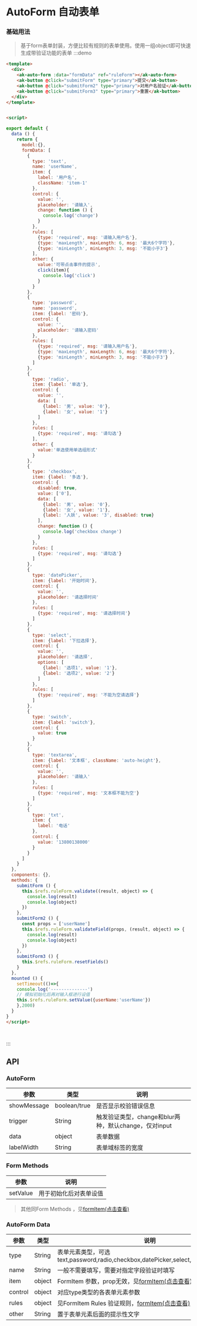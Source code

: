 <!-- Created by 337547038 on 2018/10/23 0023. -->
# AutoForm 自动表单
### 基础用法
> 基于form表单封装，方便比较有规则的表单使用。使用一组object即可快速生成带验证功能的表单
:::demo 
```html
<template>
  <div>
    <ak-auto-form :data="formData" ref="ruleForm"></ak-auto-form>
    <ak-button @click="submitForm" type="primary">提交</ak-button>
    <ak-button @click="submitForm2" type="primary">对用户名验证</ak-button>
    <ak-button @click="submitForm3" type="primary">重置</ak-button>
  </div>
</template>


<script>

export default {
  data () {
    return {
      model:{},
      formData: [
        {
          type: 'text',
          name: 'userName',
          item: {
            label: '用户名',
            className: 'item-1'
          },
          control: {
            value: '',
            placeholder: '请输入',
            change: function () {
              console.log('change')
            }
          },
          rules: [
            {type: 'required', msg: '请输入用户名'},
            {type: 'maxLength', maxLength: 6, msg: '最大6个字符'},
            {type: 'minLength', minLength: 3, msg: '不能小于3'}
          ],
          other: {
            value:'可带点击事件的提示',
            click(item){
              console.log('click')
            }
          }
        },
        {
          type: 'password',
          name: 'password',
          item: {label: '密码'},
          control: {
            value: '',
            placeholder: '请输入密码'
          },
          rules: [
            {type: 'required', msg: '请输入用户名'},
            {type: 'maxLength', maxLength: 6, msg: '最大6个字符'},
            {type: 'minLength', minLength: 3, msg: '不能小于3'}
          ]
        },
        {
          type: 'radio',
          item: {label: '单选'},
          control: {
            value: '',
            data: [
              {label: '男', value: '0'},
              {label: '女', value: '1'}
            ]
          },
          rules: [
            {type: 'required', msg: '请勾选'}
          ],
          other: {
            value:'单选使用单选组形式'
          }
        },
        {
          type: 'checkbox',
          item: {label: '多选'},
          control: {
            disabled: true,
            value: ['0'],
            data: [
              {label: '男', value: '0'},
              {label: '女', value: '1'},
              {label: '人妖', value: '3', disabled: true}
            ],
            change: function () {
              console.log('checkbox change')
            }
          },
          rules: [
            {type: 'required', msg: '请勾选'}
          ]
        },
        {
          type: 'datePicker',
          item: {label: '开始时间'},
          control: {
            value: '',
            placeholder: '请选择时间'
          },
          rules: [
            {type: 'required', msg: '请选择时间'}
          ]
        },
        {
          type: 'select',
          item: {label: '下拉选择'},
          control: {
            value: '',
            placeholder: '请选择',
            options: [
              {label: '选项1', value: '1'},
              {label: '选项2', value: '2'}
            ]
          },
          rules: [
            {type: 'required', msg: '不能为空请选择'}
          ]
        },
        {
          type: 'switch',
          item: {label: 'switch'},
          control: {
            value: true
          }
        },
        {
          type: 'textarea',
          item: {label: '文本框', className: 'auto-height'},
          control: {
            value: '',
            placeholder: '请输入'
          },
          rules: [
            {type: 'required', msg: '文本框不能为空'}
          ]
        },
        {
          type: 'txt',
          item: {
            label: '电话'
          },
          control: {
            value: '13800138000'
          }
        }
      ]
    }
  },
  components: {},
  methods: {
    submitForm () {
      this.$refs.ruleForm.validate((result, object) => {
        console.log(result)
        console.log(object)
      })
    },
    submitForm2 () {
      const props = ['userName']
      this.$refs.ruleForm.validateField(props, (result, object) => {
        console.log(result)
        console.log(object)
      })
    },
    submitForm3 () {
      this.$refs.ruleForm.resetFields()
    }
  },
  mounted () {
    setTimeout(()=>{
    console.log('--------------')
    // 模拟初始化后再对输入框进行设值
    this.$refs.ruleForm.setValue({userName:'userName'})
    },2000)
  }
}
</script>




```
:::

## API
### AutoForm
|参数|类型|说明|
|-|-|-|
|showMessage    | boolean/true   |是否显示校验错误信息|
|trigger        | String         |触发验证类型，change和blur两种，默认change，仅对input|
|data           | object         |表单数据|
|labelWidth     | String         |表单域标签的宽度|

### Form Methods
|参数|说明|
|-|-|
|setValue       |用于初始化后对表单设值|
> 其他同Form Methods ，见[formItem(点击查看)](/#/form)
### AutoForm Data
|参数|类型|说明|
|-|-|-|
|type           | String         |表单元素类型，可选text,password,radio,checkbox,datePicker,select,switch,textarea,txt|
|name           | String         |一般不需要填写，需要对指定字段验证时填写|
|item           | object         |FormItem 参数，prop无效，见[formItem(点击查看)](/#/form)|
|control        | object         |对应type类型的各表单元素参数|
|rules          | object         |见FormItem Rules 验证规则，[formItem(点击查看)](/#/form)|
|other          | String         |置于表单元素后面的提示性文字|
